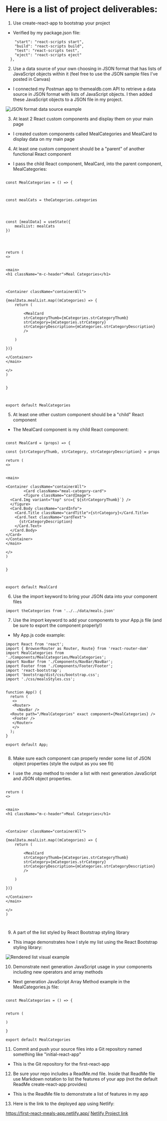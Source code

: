 
# Here is a list of project deliverables: 



1. Use create-react-app to bootstrap your project

* Verified by my package.json file: 

```"scripts": {  
    "start": "react-scripts start",  
    "build": "react-scripts build",
    "test": "react-scripts test",
    "eject": "react-scripts eject"
  },
```




2. Use a data source of your own choosing in JSON format that has lists of JavaScript objects within it (feel free to use the JSON sample files I've posted in Canvas)

* I connected my Postman app to themealdb.com API to retrieve a data source in JSON format with lists of JavaScript objects. I then added these JavaScript objects to a JSON file in my project.  

![JSON format data source example](src/images/jsondata.PNG)


3. At least 2 React custom components and display them on your main page

* I created custom components called MealCategories and MealCard to display data on my main page

4. At least one custom component should be a "parent" of another functional React component

* I pass the child React component, MealCard, into the parent component, MealCategories: 


``` 

const MealCategories = () => {



const mealCats = theCategories.categories




const [mealData] = useState({
    mealList: mealCats
})

 


return (
<>


<main>
<h1 className="m-c-header">Meal Categories</h1>



<Container className="containerAll">
  
{mealData.mealList.map((mCategories) => {
    return (

        <MealCard
        strCategoryThumb={mCategories.strCategoryThumb}
        strCategory={mCategories.strCategory} 
        strCategoryDescription={mCategories.strCategoryDescription}
        />

    )
    
})}

</Container>
</main>

</>
)


}



export default MealCategories 

```



5. At least one other custom component should be a "child" React component

* The MealCard component is my child React component:

``` 

const MealCard = (props) => {

const {strCategoryThumb, strCategory, strCategoryDescription} = props

return (
<>


<main>

<Container className="containerAll">
        <Card className="meal-category-card">
        <figure className="cardImage">
  <Card.Img variant="top" src={`${strCategoryThumb}`} />
  </figure>
  <Card.Body className="cardInfo">
    <Card.Title className="cardTitle">{strCategory}</Card.Title>
    <Card.Text className="cardText">
      {strCategoryDescription}
    </Card.Text>
  </Card.Body>
</Card>
</Container>
</main>

</>
)


}



export default MealCard

```


6. Use the import keyword to bring your JSON data into your component files

`import theCategories from '../../data/meals.json'`


7. Use the import keyword to add your components to your App.js file (and be sure to export the component properly!)

* My App.js code example: 

```
import React from 'react';
import { BrowserRouter as Router, Route} from 'react-router-dom'
import MealCategories from './Components/MealCategories/MealCategories';
import NavBar from './Components/NavBar/NavBar';
import Footer from './Components/Footer/Footer'; 
import 'react-bootstrap';
import 'bootstrap/dist/css/bootstrap.css';
import './css/mealsStyles.css'; 


function App() {
  return (
   <>
   <Router>
     <NavBar />
  <Route path="/MealCategories" exact component={MealCategories} />
   <Footer />
   </Router>
   </>
  );
}

export default App;


```


8. Make sure each component can properly render some list of JSON object properties (style the output as you see fit)

* I use the .map method to render a list with next generation JavaScript and JSON object properties. 


``` 

return (
<>


<main>
<h1 className="m-c-header">Meal Categories</h1>



<Container className="containerAll">
  
{mealData.mealList.map((mCategories) => {
    return (

        <MealCard
        strCategoryThumb={mCategories.strCategoryThumb}
        strCategory={mCategories.strCategory} 
        strCategoryDescription={mCategories.strCategoryDescription}
        />

    )
    
})}

</Container>
</main>

</>
)



```

9. A part of the list styled by React Bootstrap styling library

* This image demonstrates how I style my list using the React Bootstrap styling library: 

![Rendered list visual example](src/images/customlist.PNG)


10. Demonstrate next generation JavaScript usage in your components including new operators and array methods

* Next generation JavaScript Array Method example in the MealCategories.js file: 


``` 

const MealCategories = () => {


return (

)

}

export default MealCategories 

```




11. Commit and push your source files into a Git repository named something like "initial-react-app"

* This is the Git repository for the first-react-app


12. Be sure your repo includes a ReadMe.md file.  Inside that ReadMe file use Markdown notation to list the features of your app (not the default ReadMe create-react-app provides)

* This is the ReadMe file to demonstrate a list of features in my app


13. Here is the link to the deployed app using Netlify: 

https://first-react-meals-app.netlify.app/
[Netlify Project link](https://first-react-meals-app.netlify.app/)
